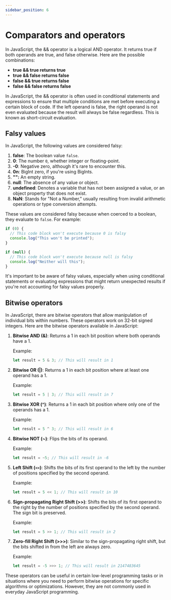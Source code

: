 ```yaml
---
sidebar_position: 6
---
```


# Comparators and operators

In JavaScript, the && operator is a logical AND operator. It returns true if both operands are true, and false otherwise. Here are the possible combinations:

- **true && true returns true**
- **true && false returns false**
- **false && true returns false**
- **false && false returns false**

In JavaScript, the && operator is often used in conditional statements and expressions to ensure that multiple conditions are met before executing a certain block of code. If the left operand is false, the right operand is not even evaluated because the result will always be false regardless. This is known as short-circuit evaluation.

## Falsy values

In JavaScript, the following values are considered falsy:

1. **false**: The boolean value `false`.
2. **0**: The number `0`, whether integer or floating-point.
3. **-0**: Negative zero, although it's rare to encounter this.
4. **0n**: BigInt zero, if you're using BigInts.
5. **"":** An empty string.
6. **null**: The absence of any value or object.
7. **undefined**: Denotes a variable that has not been assigned a value, or an object property that does not exist.
8. **NaN**: Stands for "Not a Number," usually resulting from invalid arithmetic operations or type conversion attempts.

These values are considered falsy because when coerced to a boolean, they evaluate to `false`. For example:

```javascript
if (0) {
  // This code block won't execute because 0 is falsy
  console.log("This won't be printed");
}

if (null) {
  // This code block won't execute because null is falsy
  console.log("Neither will this");
}
```

It's important to be aware of falsy values, especially when using conditional statements or evaluating expressions that might return unexpected results if you're not accounting for falsy values properly.

## Bitwise operators

In JavaScript, there are bitwise operators that allow manipulation of individual bits within numbers. These operators work on 32-bit signed integers. Here are the bitwise operators available in JavaScript:

1. **Bitwise AND (&)**: Returns a 1 in each bit position where both operands have a 1.

   Example:

   ```javascript
   let result = 5 & 3; // This will result in 1
   ```

2. **Bitwise OR (|)**: Returns a 1 in each bit position where at least one operand has a 1.

   Example:

   ```javascript
   let result = 5 | 3; // This will result in 7
   ```

3. **Bitwise XOR (^)**: Returns a 1 in each bit position where only one of the operands has a 1.

   Example:

   ```javascript
   let result = 5 ^ 3; // This will result in 6
   ```

4. **Bitwise NOT (~)**: Flips the bits of its operand.

   Example:

   ```javascript
   let result = ~5; // This will result in -6
   ```

5. **Left Shift (`<<`)**: Shifts the bits of its first operand to the left by the number of positions specified by the second operand.

   Example:

   ```javascript
   let result = 5 << 1; // This will result in 10
   ```

6. **Sign-propagating Right Shift (>>)**: Shifts the bits of its first operand to the right by the number of positions specified by the second operand. The sign bit is preserved.

   Example:

   ```javascript
   let result = 5 >> 1; // This will result in 2
   ```

7. **Zero-fill Right Shift (>>>)**: Similar to the sign-propagating right shift, but the bits shifted in from the left are always zero.

   Example:

   ```javascript
   let result = -5 >>> 1; // This will result in 2147483645
   ```

These operators can be useful in certain low-level programming tasks or in situations where you need to perform bitwise operations for specific algorithms or optimizations. However, they are not commonly used in everyday JavaScript programming.
